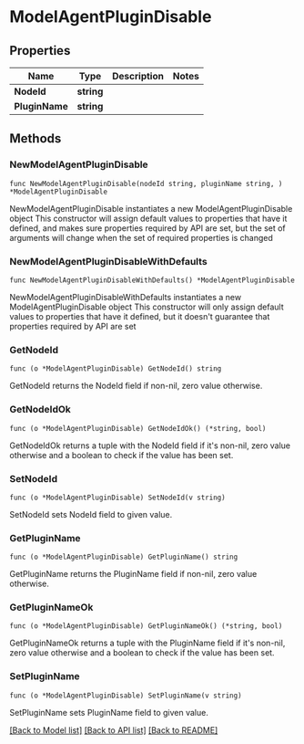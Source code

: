 # ModelAgentPluginDisable

## Properties

Name | Type | Description | Notes
------------ | ------------- | ------------- | -------------
**NodeId** | **string** |  | 
**PluginName** | **string** |  | 

## Methods

### NewModelAgentPluginDisable

`func NewModelAgentPluginDisable(nodeId string, pluginName string, ) *ModelAgentPluginDisable`

NewModelAgentPluginDisable instantiates a new ModelAgentPluginDisable object
This constructor will assign default values to properties that have it defined,
and makes sure properties required by API are set, but the set of arguments
will change when the set of required properties is changed

### NewModelAgentPluginDisableWithDefaults

`func NewModelAgentPluginDisableWithDefaults() *ModelAgentPluginDisable`

NewModelAgentPluginDisableWithDefaults instantiates a new ModelAgentPluginDisable object
This constructor will only assign default values to properties that have it defined,
but it doesn't guarantee that properties required by API are set

### GetNodeId

`func (o *ModelAgentPluginDisable) GetNodeId() string`

GetNodeId returns the NodeId field if non-nil, zero value otherwise.

### GetNodeIdOk

`func (o *ModelAgentPluginDisable) GetNodeIdOk() (*string, bool)`

GetNodeIdOk returns a tuple with the NodeId field if it's non-nil, zero value otherwise
and a boolean to check if the value has been set.

### SetNodeId

`func (o *ModelAgentPluginDisable) SetNodeId(v string)`

SetNodeId sets NodeId field to given value.


### GetPluginName

`func (o *ModelAgentPluginDisable) GetPluginName() string`

GetPluginName returns the PluginName field if non-nil, zero value otherwise.

### GetPluginNameOk

`func (o *ModelAgentPluginDisable) GetPluginNameOk() (*string, bool)`

GetPluginNameOk returns a tuple with the PluginName field if it's non-nil, zero value otherwise
and a boolean to check if the value has been set.

### SetPluginName

`func (o *ModelAgentPluginDisable) SetPluginName(v string)`

SetPluginName sets PluginName field to given value.



[[Back to Model list]](../README.md#documentation-for-models) [[Back to API list]](../README.md#documentation-for-api-endpoints) [[Back to README]](../README.md)


